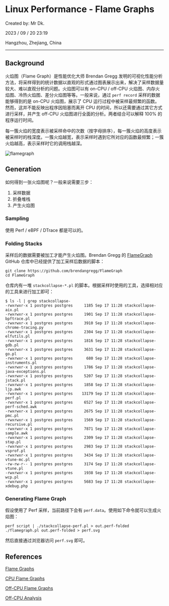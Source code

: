 # Linux Performance - Flame Graphs

Created by: Mr Dk.

2023 / 09 / 20 23:19

Hangzhou, Zhejiang, China

---

## Background

火焰图（Flame Graph）是性能优化大师 Brendan Gregg 发明的可视化性能分析方法，将采样得到的统计数据以直观的形式通过图表展示出来，解决了采样数据量较大、难以直观分析的问题。火焰图可以有 on-CPU / off-CPU 火焰图、内存火焰图、冷热火焰图、差分火焰图等等。一般来说，通过 `perf record` 采样的数据能够得到的是 on-CPU 火焰图，展示了 CPU 运行过程中被采样最频繁的函数。然而，这并不能反映出程序因阻塞而离开 CPU 的时间，所以还需要通过其它方式进行采样，并产生 off-CPU 火焰图进行全面的分析。两者结合可以解释 100% 的程序运行时间。

每一簇火焰的宽度表示被采样命中的次数（按字母排序），每一簇火焰的高度表示被采样时的栈深度。一簇火焰越宽，表示采样时遇到它所对应的函数最频繁；一簇火焰越高，表示采样时它的调用栈越深。

![flamegraph](https://www.brendangregg.com/FlameGraphs/cpu-mysql-updated.svg)

## Generation

如何得到一张火焰图呢？一般来说需要三步：

1. 采样数据
2. 折叠堆栈
3. 产生火焰图

### Sampling

使用 Perf / eBPF / DTrace 都是可以的。

### Folding Stacks

采样后的数据需要被加工才能产生火焰图。Brendan Gregg 的 [FlameGraph](https://github.com/brendangregg/FlameGraph) GitHub 仓库中已经提供了加工采样后数据的脚本：

```shell
git clone https://github.com/brendangregg/FlameGraph
cd FlameGraph
```

仓库内有一堆 `stackcollapse-*.pl` 的脚本。根据采样时使用的工具，选择相对应的工具来进行加工即可：

```shell
$ ls -l | grep stackcollapse-
-rwxrwxr-x 1 postgres postgres     1185 Sep 17 11:28 stackcollapse-aix.pl
-rwxrwxr-x 1 postgres postgres     1901 Sep 17 11:28 stackcollapse-bpftrace.pl
-rwxrwxr-x 1 postgres postgres     3910 Sep 17 11:28 stackcollapse-chrome-tracing.py
-rwxrwxr-x 1 postgres postgres     2304 Sep 17 11:28 stackcollapse-elfutils.pl
-rwxrwxr-x 1 postgres postgres     1816 Sep 17 11:28 stackcollapse-gdb.pl
-rwxrwxr-x 1 postgres postgres     3631 Sep 17 11:28 stackcollapse-go.pl
-rwxrwxr-x 1 postgres postgres      680 Sep 17 11:28 stackcollapse-instruments.pl
-rwxrwxr-x 1 postgres postgres     1786 Sep 17 11:28 stackcollapse-java-exceptions.pl
-rwxrwxr-x 1 postgres postgres     5207 Sep 17 11:28 stackcollapse-jstack.pl
-rwxrwxr-x 1 postgres postgres     1858 Sep 17 11:28 stackcollapse-ljp.awk
-rwxrwxr-x 1 postgres postgres    13179 Sep 17 11:28 stackcollapse-perf.pl
-rwxrwxr-x 1 postgres postgres     6527 Sep 17 11:28 stackcollapse-perf-sched.awk
-rwxrwxr-x 1 postgres postgres     2675 Sep 17 11:28 stackcollapse-pmc.pl
-rwxrwxr-x 1 postgres postgres     1569 Sep 17 11:28 stackcollapse-recursive.pl
-rwxrwxr-x 1 postgres postgres     7871 Sep 17 11:28 stackcollapse-sample.awk
-rwxrwxr-x 1 postgres postgres     2309 Sep 17 11:28 stackcollapse-stap.pl
-rwxrwxr-x 1 postgres postgres     2983 Sep 17 11:28 stackcollapse-vsprof.pl
-rwxrwxr-x 1 postgres postgres     3434 Sep 17 11:28 stackcollapse-vtune-mc.pl
-rw-rw-r-- 1 postgres postgres     3174 Sep 17 11:28 stackcollapse-vtune.pl
-rwxrwxr-x 1 postgres postgres     1938 Sep 17 11:28 stackcollapse-wcp.pl
-rwxrwxr-x 1 postgres postgres     5683 Sep 17 11:28 stackcollapse-xdebug.php
```

### Generating Flame Graph

假设使用了 Perf 采样，当前路径下会有 `perf.data`。使用如下命令就可以生成火焰图：

```shell
perf script | ./stackcollapse-perf.pl > out.perf-folded
./flamegraph.pl out.perf-folded > perf.svg
```

然后直接通过浏览器访问 `perf.svg` 即可。

## References

[Flame Graphs](https://www.brendangregg.com/flamegraphs.html)

[CPU Flame Graphs](https://www.brendangregg.com/FlameGraphs/cpuflamegraphs.html)

[Off-CPU Flame Graphs](https://www.brendangregg.com/FlameGraphs/offcpuflamegraphs.html)

[Off-CPU Analysis](https://www.brendangregg.com/offcpuanalysis.html)
